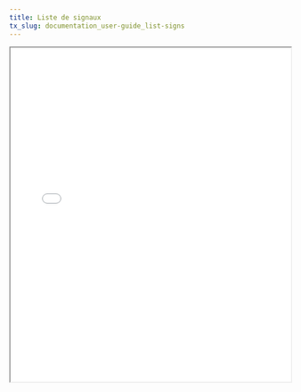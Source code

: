 ```yaml
---
title: Liste de signaux
tx_slug: documentation_user-guide_list-signs
---
```


<iframe src="[https://raw.githubusercontent.com/opengisch/signalo/refs/heads/master/doc/official-sign-fr.pdf](https://raw.githubusercontent.com/opengisch/signalo/refs/heads/master/doc/official-sign-fr.pdf)" width="100%" height="600px">
    <a href="[https://raw.githubusercontent.com/opengisch/signalo/refs/heads/master/doc/official-sign-fr.pdf](https://raw.githubusercontent.com/opengisch/signalo/refs/heads/master/doc/official-sign-fr.pdf)">Liste des signaux</a>.
</iframe>
